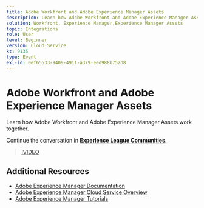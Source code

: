 ```yaml
---
title: Adobe Workfront and Adobe Experience Manager Assets
description: Learn how Adobe Workfront and Adobe Experience Manager Assets work together.
solution: Workfront, Experience Manager,Experience Manager Assets
topic: Integrations
role: User
level: Beginner
version: Cloud Service
kt: 9135
type: Event
exl-id: 0ef65533-9409-4911-a379-eed988b752d8
---
```

# Adobe Workfront and Adobe Experience Manager Assets

Learn how Adobe Workfront and Adobe Experience Manager Assets work together.

Continue the conversation in **[Experience League Communities](https://adobe.ly/3kHfJED)**.

>[!VIDEO](https://video.tv.adobe.com/v/337578/?quality=12&learn=on&hidetitle=true)

## Additional Resources

- [Adobe Experience Manager Documentation](https://experienceleague.adobe.com/docs/experience-manager-cloud-service.html)
- [Adobe Experience Manager Cloud Service Overview](https://experienceleague.adobe.com/docs/experience-manager-cloud-service/overview/home.html)
- [Adobe Experience Manager Tutorials](https://experienceleague.adobe.com/docs/experience-manager-tutorials.html)
